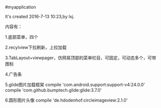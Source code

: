 #myapplication

It's created 2016-7-13 10:23,by lxj.

内容有：

1.底部菜单，四个

2.recylview下拉刷新，上拉加载

3.TabLayout+viewpager，仿网易顶部的菜单栏目，可固定，可动态多个，可带图标

4.广告条

5.glide图片加载框架  compile 'com.android.support:support-v4:24.0.0'
                    compile 'com.github.bumptech.glide:glide:3.7.0'
                    
6.圆形图片头像       compile 'de.hdodenhof:circleimageview:2.1.0'

